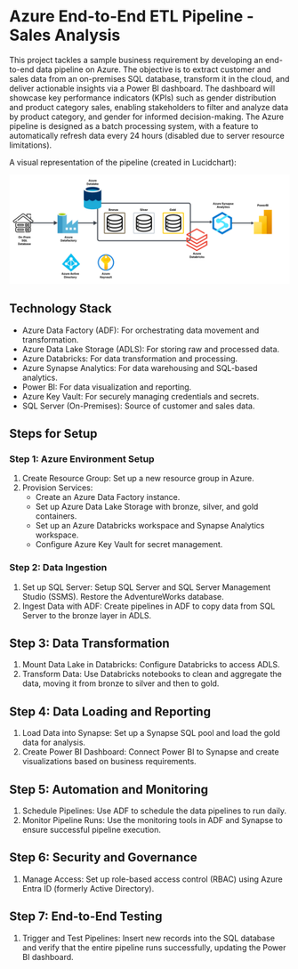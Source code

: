 # Azure End-to-End ETL Pipeline - Sales Analysis
This project tackles a sample business requirement by developing an end-to-end data pipeline on Azure. The objective is to extract customer and sales data from an on-premises SQL database, transform it in the cloud, and deliver actionable insights via a Power BI dashboard. The dashboard will showcase key performance indicators (KPIs) such as gender distribution and product category sales, enabling stakeholders to filter and analyze data by product category, and gender for informed decision-making. The Azure pipeline is designed as a batch processing system, with a feature to automatically refresh data every 24 hours (disabled due to server resource limitations).

A visual representation of the pipeline (created in Lucidchart):


![etl-pipeline](https://github.com/radielazazy/azure-end-to-end-sales/blob/e2149661e03c6ae65b79fd8a426cd83c4c27f2f8/etl-pipeline.png)

## Technology Stack
* Azure Data Factory (ADF): For orchestrating data movement and transformation.
* Azure Data Lake Storage (ADLS): For storing raw and processed data.
* Azure Databricks: For data transformation and processing.
* Azure Synapse Analytics: For data warehousing and SQL-based analytics.
* Power BI: For data visualization and reporting.
* Azure Key Vault: For securely managing credentials and secrets.
* SQL Server (On-Premises): Source of customer and sales data.


## Steps for Setup
### Step 1: Azure Environment Setup
1. Create Resource Group: Set up a new resource group in Azure.
2. Provision Services:
    * Create an Azure Data Factory instance.
    * Set up Azure Data Lake Storage with bronze, silver, and gold containers.
    * Set up an Azure Databricks workspace and Synapse Analytics workspace.
    * Configure Azure Key Vault for secret management.
### Step 2: Data Ingestion
1. Set up SQL Server: Setup SQL Server and SQL Server Management Studio (SSMS). Restore the AdventureWorks database.
2. Ingest Data with ADF: Create pipelines in ADF to copy data from SQL Server to the bronze layer in ADLS.
## Step 3: Data Transformation
1. Mount Data Lake in Databricks: Configure Databricks to access ADLS.
2. Transform Data: Use Databricks notebooks to clean and aggregate the data, moving it from bronze to silver and then to gold.
## Step 4: Data Loading and Reporting
1. Load Data into Synapse: Set up a Synapse SQL pool and load the gold data for analysis.
2. Create Power BI Dashboard: Connect Power BI to Synapse and create visualizations based on business requirements.
## Step 5: Automation and Monitoring
1. Schedule Pipelines: Use ADF to schedule the data pipelines to run daily.
2. Monitor Pipeline Runs: Use the monitoring tools in ADF and Synapse to ensure successful pipeline execution.
## Step 6: Security and Governance
1. Manage Access: Set up role-based access control (RBAC) using Azure Entra ID (formerly Active Directory).
## Step 7: End-to-End Testing
1. Trigger and Test Pipelines: Insert new records into the SQL database and verify that the entire pipeline runs successfully, updating the Power BI dashboard.
